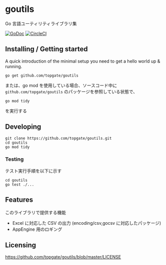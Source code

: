 # goutils

Go 言語ユーティリティライブラリ集

[![GoDoc](https://godoc.org/github.com/topgate/goutils?status.svg)](https://godoc.org/github.com/topgate/goutils)
[![CircleCI](https://circleci.com/gh/topgate/goutils.svg?style=svg)](https://circleci.com/gh/topgate/goutils)

## Installing / Getting started

A quick introduction of the minimal setup you need to get a hello world up &
running.

```shell
go get github.com/topgate/goutils
```

または、go mod を使用している場合、ソースコード中に `github.com/topgate/goutils` のパッケージを参照している状態で、

```shell
go mod tidy
```

を実行する

## Developing

```shell
git clone https://github.com/topgate/goutils.git
cd goutils
go mod tidy
```

### Testing

テスト実行手順を以下に示す

```shell
cd goutils
go test ./...
```

## Features

このライブラリで提供する機能

- Excel に対応した CSV の出力 (encoding/csv,gocsv に対応したパッケージ)
- AppEngine 用のロギング

## Licensing

https://github.com/topgate/goutils/blob/master/LICENSE
